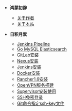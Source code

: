 * **鸿蒙初辟**
    * [关于作者](about.md)
    * [关于本站](website.md)
  
* **日积月累**
    * [Jenkins Pipeline](jenkins-pipeline.md)
    * [Go MySQL Elasticsearch](go-mysql-elasticsearch.md)
    * [GitLab安装](gitlab.md)
    * [Nexus安装](nexus.md)
    * [Jenkins安装](jenkins.md)
    * [Docker安装](docker.md)
    * [Rancher1.6安装](rancher1.6.md)
    * [OpenVPN服务搭建](openvpn.md)
    * [Supervisor安装使用](supervisor.md)
    * [SSH免密登录](ssh-key.md)
    * [Git命令指定ssh-key文件](git-special-ssh-key.md)